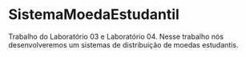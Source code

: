 # SistemaMoedaEstudantil
Trabalho do Laboratório 03 e Laboratório 04. Nesse trabalho nós desenvolveremos um sistemas de distribuição de moedas estudantis.
